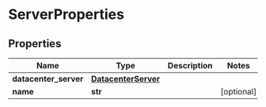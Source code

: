 # ServerProperties

## Properties
| Name | Type | Description | Notes |
| ------------ | ------------- | ------------- | ------------- |
| **datacenter_server** | [**DatacenterServer**](DatacenterServer.md) |  |  |
| **name** | **str** |  | [optional]  |



